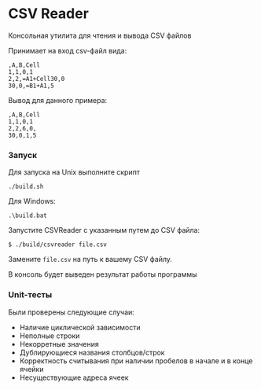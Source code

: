 # CSV Reader
Консольная утилита для чтения и вывода CSV файлов

Принимает на вход csv-файл вида: 
```
,A,B,Cell
1,1,0,1
2,2,=A1+Cell30,0
30,0,=B1+A1,5
```
Вывод для данного примера:
```
,A,B,Cell
1,1,0,1
2,2,6,0,
30,0,1,5
```
### Запуск

Для запуска на Unix выполните скрипт
   ```
   ./build.sh
   ```

Для Windows:
   ```
   .\build.bat

   ```

Запустите CSVReader с указанным путем до CSV файла:
   ```
   $ ./build/csvreader file.csv
   ```
Замените `file.csv` на путь к вашему CSV файлу.

В консоль будет выведен результат работы программы


### Unit-тесты

Были проверены следующие случаи:

- Наличие циклической зависимости
- Неполные строки
- Некорретные значения
- Дублирующиеся названия столбцов/строк
- Корректность считывания при наличии пробелов в начале и в конце ячейки 
- Несуществующие адреса ячеек

